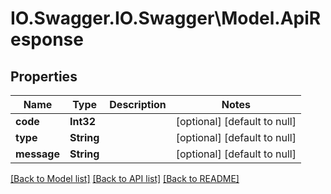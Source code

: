 # IO.Swagger.IO.Swagger\Model.ApiResponse
## Properties

Name | Type | Description | Notes
------------ | ------------- | ------------- | -------------
**code** | **Int32** |  | [optional] [default to null]
**type** | **String** |  | [optional] [default to null]
**message** | **String** |  | [optional] [default to null]

[[Back to Model list]](../README.md#documentation-for-models) [[Back to API list]](../README.md#documentation-for-api-endpoints) [[Back to README]](../README.md)

